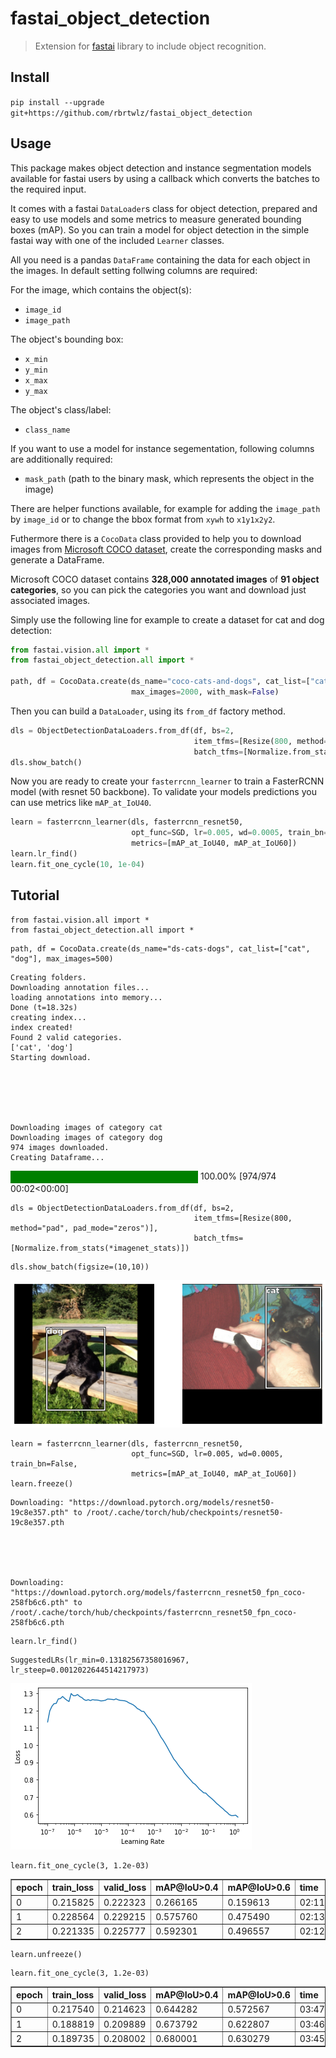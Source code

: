 # fastai_object_detection
> Extension for <a href='https://docs.fast.ai'>fastai</a> library to include object recognition.


## Install

`pip install --upgrade git+https://github.com/rbrtwlz/fastai_object_detection`

## Usage

This package makes object detection and instance segmentation models available for fastai users by using 
a callback which converts the batches to the required input. 

It comes with a fastai `DataLoader`s class for object detection, prepared and easy to use models and 
some metrics to measure generated bounding boxes (mAP). So you can train a model for object detection 
in the simple fastai way with one of the included `Learner` classes.


All you need is a pandas `DataFrame` containing the data for each object in the images. In default setting follwing columns are required:

For the image, which contains the object(s):

* `image_id`
* `image_path`

The object's bounding box:

* `x_min`
* `y_min`
* `x_max`
* `y_max`

The object's class/label:

* `class_name`

If you want to use a model for instance segementation, following columns are additionally required:

* `mask_path` (path to the binary mask, which represents the object in the image)

There are helper functions available, for example for adding the `image_path` by `image_id` or to change the bbox format from `xywh` to `x1y1x2y2`.

Futhermore there is a `CocoData` class provided to help you to download images from [Microsoft COCO dataset](https://cocodataset.org/#home), create the corresponding masks and generate a DataFrame.

Microsoft COCO dataset contains **328,000 annotated images** of **91 object categories**, so you can pick the categories you want and download just associated images.

Simply use the following line for example to create a dataset for cat and dog detection:



```python
from fastai.vision.all import *
from fastai_object_detection.all import *

path, df = CocoData.create(ds_name="coco-cats-and-dogs", cat_list=["cat", "dog"], 
                           max_images=2000, with_mask=False)
```

Then you can build a `DataLoader`, using its `from_df` factory method.

```python
dls = ObjectDetectionDataLoaders.from_df(df, bs=2, 
                                         item_tfms=[Resize(800, method="pad", pad_mode="zeros")], 
                                         batch_tfms=[Normalize.from_stats(*imagenet_stats)])
dls.show_batch()
```

Now you are ready to create your `fasterrcnn_learner` to train a FasterRCNN model (with resnet 50 backbone). To validate your models predictions you can use metrics like `mAP_at_IoU40`.

```python
learn = fasterrcnn_learner(dls, fasterrcnn_resnet50, 
                           opt_func=SGD, lr=0.005, wd=0.0005, train_bn=False,
                           metrics=[mAP_at_IoU40, mAP_at_IoU60])
learn.lr_find()
learn.fit_one_cycle(10, 1e-04)
```

## Tutorial


```
from fastai.vision.all import *
from fastai_object_detection.all import *
```

```
path, df = CocoData.create(ds_name="ds-cats-dogs", cat_list=["cat", "dog"], max_images=500)
```

    Creating folders.
    Downloading annotation files...
    loading annotations into memory...
    Done (t=18.32s)
    creating index...
    index created!
    Found 2 valid categories.
    ['cat', 'dog']
    Starting download.






    Downloading images of category cat
    Downloading images of category dog
    974 images downloaded.
    Creating Dataframe...




<div>
    <style>
        /* Turns off some styling */
        progress {
            /* gets rid of default border in Firefox and Opera. */
            border: none;
            /* Needs to be in here for Safari polyfill so background images work as expected. */
            background-size: auto;
        }
        .progress-bar-interrupted, .progress-bar-interrupted::-webkit-progress-bar {
            background: #F44336;
        }
    </style>
  <progress value='974' class='' max='974' style='width:300px; height:20px; vertical-align: middle;'></progress>
  100.00% [974/974 00:02<00:00]
</div>



```
dls = ObjectDetectionDataLoaders.from_df(df, bs=2, 
                                         item_tfms=[Resize(800, method="pad", pad_mode="zeros")], 
                                         batch_tfms=[Normalize.from_stats(*imagenet_stats)])
```

```
dls.show_batch(figsize=(10,10))
```


![png](docs/images/output_14_0.png)


```
learn = fasterrcnn_learner(dls, fasterrcnn_resnet50, 
                           opt_func=SGD, lr=0.005, wd=0.0005, train_bn=False,
                           metrics=[mAP_at_IoU40, mAP_at_IoU60])
learn.freeze()
```

    Downloading: "https://download.pytorch.org/models/resnet50-19c8e357.pth" to /root/.cache/torch/hub/checkpoints/resnet50-19c8e357.pth


    


    Downloading: "https://download.pytorch.org/models/fasterrcnn_resnet50_fpn_coco-258fb6c6.pth" to /root/.cache/torch/hub/checkpoints/fasterrcnn_resnet50_fpn_coco-258fb6c6.pth


    


```
learn.lr_find()
```








    SuggestedLRs(lr_min=0.13182567358016967, lr_steep=0.0012022644514217973)




![png](docs/images/output_16_2.png)


```
learn.fit_one_cycle(3, 1.2e-03)
```


<table border="1" class="dataframe">
  <thead>
    <tr style="text-align: left;">
      <th>epoch</th>
      <th>train_loss</th>
      <th>valid_loss</th>
      <th>mAP@IoU>0.4</th>
      <th>mAP@IoU>0.6</th>
      <th>time</th>
    </tr>
  </thead>
  <tbody>
    <tr>
      <td>0</td>
      <td>0.215825</td>
      <td>0.222323</td>
      <td>0.266165</td>
      <td>0.159613</td>
      <td>02:11</td>
    </tr>
    <tr>
      <td>1</td>
      <td>0.228564</td>
      <td>0.229215</td>
      <td>0.575760</td>
      <td>0.475490</td>
      <td>02:13</td>
    </tr>
    <tr>
      <td>2</td>
      <td>0.221335</td>
      <td>0.225777</td>
      <td>0.592301</td>
      <td>0.496557</td>
      <td>02:12</td>
    </tr>
  </tbody>
</table>


```
learn.unfreeze()
```

```
learn.fit_one_cycle(3, 1.2e-03)
```


<table border="1" class="dataframe">
  <thead>
    <tr style="text-align: left;">
      <th>epoch</th>
      <th>train_loss</th>
      <th>valid_loss</th>
      <th>mAP@IoU>0.4</th>
      <th>mAP@IoU>0.6</th>
      <th>time</th>
    </tr>
  </thead>
  <tbody>
    <tr>
      <td>0</td>
      <td>0.217540</td>
      <td>0.214623</td>
      <td>0.644282</td>
      <td>0.572567</td>
      <td>03:47</td>
    </tr>
    <tr>
      <td>1</td>
      <td>0.188819</td>
      <td>0.209889</td>
      <td>0.673792</td>
      <td>0.622807</td>
      <td>03:46</td>
    </tr>
    <tr>
      <td>2</td>
      <td>0.189735</td>
      <td>0.208002</td>
      <td>0.680001</td>
      <td>0.630279</td>
      <td>03:45</td>
    </tr>
  </tbody>
</table>

